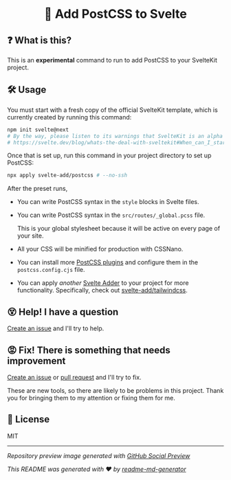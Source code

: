 <h1 align="center">🔺 Add PostCSS to Svelte</h1>

## ❓ What is this?
This is an **experimental** command to run to add PostCSS to your SvelteKit project.

## 🛠 Usage
You must start with a fresh copy of the official SvelteKit template, which is currently created by running this command:
```sh
npm init svelte@next
# By the way, please listen to its warnings that SvelteKit is an alpha project
# https://svelte.dev/blog/whats-the-deal-with-sveltekit#When_can_I_start_using_it
```

Once that is set up, run this command in your project directory to set up PostCSS:
```sh
npx apply svelte-add/postcss # --no-ssh
```

After the preset runs,
* You can write PostCSS syntax in the `style` blocks in Svelte files.

* You can write PostCSS syntax in the `src/routes/_global.pcss` file.
  
  This is your global stylesheet because it will be active on every page of your site.

* All your CSS will be minified for production with CSSNano.

* You can install more [PostCSS plugins](https://github.com/postcss/postcss/blob/main/docs/plugins.md) and configure them in the `postcss.config.cjs` file.

* You can apply *another* [Svelte Adder](https://github.com/svelte-add/svelte-adders) to your project for more functionality. Specifically, check out [svelte-add/tailwindcss](https://github.com/svelte-add/tailwindcss).

## 😵 Help! I have a question
[Create an issue](https://github.com/svelte-add/postcss/issues/new) and I'll try to help.

## 😡 Fix! There is something that needs improvement
[Create an issue](https://github.com/svelte-add/postcss/issues/new) or [pull request](https://github.com/svelte-add/postcss/pulls) and I'll try to fix.

These are new tools, so there are likely to be problems in this project. Thank you for bringing them to my attention or fixing them for me.

## 📄 License
MIT

---

*Repository preview image generated with [GitHub Social Preview](https://social-preview.pqt.dev/)*

_This README was generated with ❤️ by [readme-md-generator](https://github.com/kefranabg/readme-md-generator)_

